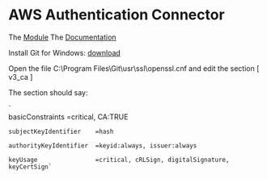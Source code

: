 # AWS Authentication Connector

The [Module](https://marketplace.mendix.com/link/component/120333)
The [Documentation](https://docs.mendix.com/appstore/modules/aws/aws-authentication/)

Install Git for Windows: [download](https://git-scm.com/download/win)

Open the file C:\Program Files\Git\usr\ssl\openssl.cnf and edit the section [ v3_ca ]

The section should say:

`    
     basicConstraints        =critical, CA:TRUE

    subjectKeyIdentifier    =hash
    
    authorityKeyIdentifier  =keyid:always, issuer:always
    
    keyUsage                =critical, cRLSign, digitalSignature, keyCertSign`


